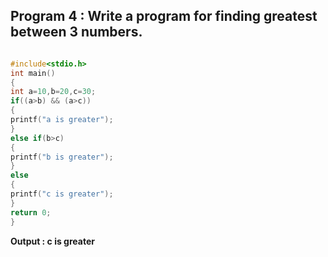 ## Program 4 : Write a program for finding greatest between 3 numbers.
```C

#include<stdio.h>
int main()
{
int a=10,b=20,c=30;
if((a>b) && (a>c))
{
printf("a is greater");
}
else if(b>c)
{
printf("b is greater");
}
else 
{
printf("c is greater");
}
return 0;
}

```
**Output : c is greater**

